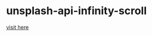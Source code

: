 # unsplash-api-infinity-scroll
<a href="https://unsplash-api-infinity-scroll-webapp.netlify.app/">visit here</a>
